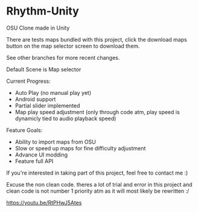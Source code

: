 # Rhythm-Unity
OSU Clone made in Unity

There are tests maps bundled with this project, click the download maps button on the map selector screen to download them.

See other branches for more recent changes.

Default Scene is Map selector

Current Progress: 
* Auto Play (no manual play yet)
* Android support
* Partial slider implemented
* Map play speed adjustment (only through code atm, play speed is dynamicly tied to audio playback speed)


Feature Goals:

* Ability to import maps from OSU
* Slow or speed up maps for fine difficulty adjustment
* Advance UI modding
* Feature full API

If you're interested in taking part of this project, feel free to contact me :)

Excuse the non clean code. theres a lot of trial and error in this project and clean code is not number 1 priority atm as it will most likely be rewritten :/

https://youtu.be/RtPHwJ5Ates

